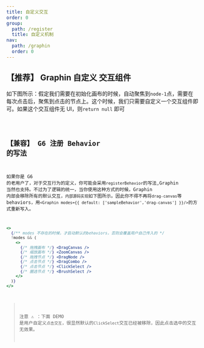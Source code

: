 ```yaml
---
title: 自定义交互
order: 0
group:
  path: /register
  title: 自定义机制
nav:
  path: /graphin
  order: 0
---
```


## 【推荐】 Graphin 自定义 交互组件

如下图所示：假定我们需要在初始化画布的时候，自动聚焦到`node-1`点，需要在每次点击后，聚焦到点击的节点上。这个时候，我们只需要自定义一个交互组件即可。如果这个交互组件无 UI，则`return null` 即可

<code src='./graphin-style.tsx'>

## 【兼容】 G6 注册 Behavior 的写法

如果你是 G6 的老用户了，对于交互行为的定义，你可能会采用`registerBehavior`的写法,Graphin 当然也支持。不过为了逻辑的统一，当你使用这种方式的时候，Graphin 内部会移除所有的默认交互，`内部源码实现`如下图所示。因此你不得不再将`drag-canvas`等 behaviors，用`<Graphin modes={{ default: ['sampleBehavior','drag-canvas'] }}/>`的方式重新写入。

```jsx | pure
<>
  {/** modes 不存在的时候，才启动默认的behaviors，否则会覆盖用户自己传入的 */
  !modes && (
    <>
      {/* 拖拽画布 */} <DragCanvas />
      {/* 缩放画布 */} <ZoomCanvas />
      {/* 拖拽节点 */} <DragNode />
      {/* 点击节点 */} <DragCombo />
      {/* 点击节点 */} <ClickSelect />
      {/* 圈选节点 */} <BrushSelect />
    </>
  )}
</>
```

> 注意 ⚠️ ：下面 DEMO 是用户自定义`点击交互`，很显然默认的`ClickSelect`交互已经被移除，因此点击选中的交互无效果。

<code src='./g6-style.tsx'>
